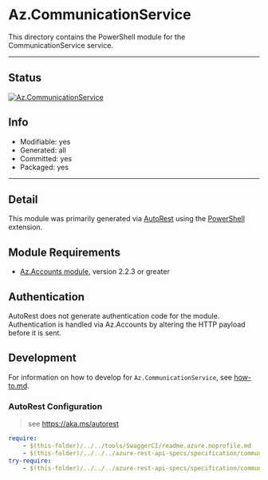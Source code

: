 <!-- region Generated -->
# Az.CommunicationService
This directory contains the PowerShell module for the CommunicationService service.

---
## Status
[![Az.CommunicationService](https://img.shields.io/powershellgallery/v/Az.CommunicationService.svg?style=flat-square&label=Az.CommunicationService "Az.CommunicationService")](https://www.powershellgallery.com/packages/Az.CommunicationService/)

## Info
- Modifiable: yes
- Generated: all
- Committed: yes
- Packaged: yes

---
## Detail
This module was primarily generated via [AutoRest](https://github.com/Azure/autorest) using the [PowerShell](https://github.com/Azure/autorest.powershell) extension.

## Module Requirements
- [Az.Accounts module](https://www.powershellgallery.com/packages/Az.Accounts/), version 2.2.3 or greater

## Authentication
AutoRest does not generate authentication code for the module. Authentication is handled via Az.Accounts by altering the HTTP payload before it is sent.

## Development
For information on how to develop for `Az.CommunicationService`, see [how-to.md](how-to.md).
<!-- endregion -->

### AutoRest Configuration
> see https://aka.ms/autorest

``` yaml
require:
    - $(this-folder)/../../tools/SwaggerCI/readme.azure.noprofile.md
    - $(this-folder)/../../../azure-rest-api-specs/specification/communication/resource-manager/readme.md
try-require:
    - $(this-folder)/../../../azure-rest-api-specs/specification/communication/resource-manager/readme.powershell.md
```
